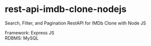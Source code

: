 # rest-api-imdb-clone-nodejs
Search, Filter, and Pagination RestAPI for IMDb Clone with Node JS

Framework: Express JS </br>
RDBMS: MySQL </br>
